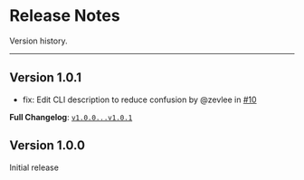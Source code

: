 # Release Notes

Version history.

---

## Version 1.0.1
* fix: Edit CLI description to reduce confusion by @zevlee in [#10](https://github.com/pydeployment/pydeployment/pull/10)

**Full Changelog**: [`v1.0.0...v1.0.1`](https://github.com/pydeployment/pydeployment/compare/v1.0.0...v1.0.1)

## Version 1.0.0
Initial release
